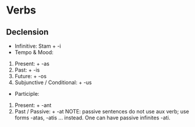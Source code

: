 Verbs
=====

Declension
----------

* Infinitive: Stam + -i
* Tempo & Mood: 
1. Present: + -as
1. Past: + -is
1. Future: + -os
1. Subjunctive / Conditional: + -us
* Participle: 
1. Present: + -ant
1. Past / Passive: + -at NOTE: passive sentences do not use aux verb; use forms -atas, -atis ... instead. One can have passive infinites -ati. 

